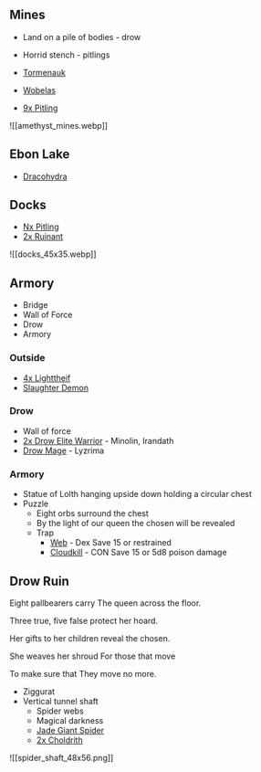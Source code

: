 
## Mines

* Land on a pile of bodies - drow
* Horrid stench - pitlings

* [Tormenauk](https://www.dndbeyond.com/monsters/4486023-tormenauk)
* [Wobelas](https://www.dndbeyond.com/monsters/4486048-wobalas)
* [9x Pitling](https://www.dndbeyond.com/monsters/4485977-pitling)

![[amethyst_mines.webp]]



## Ebon Lake

* [Dracohydra](https://www.dndbeyond.com/monsters/2059715-dracohydra)

## Docks

* [Nx Pitling](https://www.dndbeyond.com/monsters/4485977-pitling)
* [2x Ruinant](https://www.dndbeyond.com/monsters/4485987-ruinant)

![[docks_45x35.webp]]

## Armory

* Bridge
* Wall of Force
* Drow
* Armory

### Outside

* [4x Lighttheif](https://www.dndbeyond.com/monsters/4485928-lightthief)
* [Slaughter Demon](https://www.dndbeyond.com/monsters/4486002-slaughter-demon)

### Drow

* Wall of force
* [2x Drow Elite Warrior](https://www.dndbeyond.com/monsters/17134-drow-elite-warrior) - Minolin, Irandath
* [Drow Mage](https://www.dndbeyond.com/monsters/17135-drow-mage) - Lyzrima

### Armory


* Statue of Lolth hanging upside down holding a circular chest
* Puzzle
	* Eight orbs surround the chest
	* By the light of our queen the chosen will be revealed
	* Trap
		* [Web](https://www.dndbeyond.com/spells/2299-web) - Dex Save  15 or restrained
		* [Cloudkill](https://www.dndbeyond.com/spells/2030-cloudkill) - CON Save 15 or 5d8 poison damage

## Drow Ruin

>
Eight pallbearers carry
The queen across the floor.

Three true, five false
protect her hoard.

Her gifts to her children
reveal the chosen.

She weaves her shroud
For those that move

To make sure that
They move no more.
>

* Ziggurat
* Vertical tunnel shaft
	* Spider webs 
	* Magical darkness
	* [Jade Giant Spider](https://5e.tools/bestiary/jade-giant-spider-oota.html)
	* [2x Choldrith](https://www.dndbeyond.com/monsters/2560755-choldrith)

![[spider_shaft_48x56.png]]